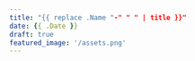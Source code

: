 ```yaml
---
title: "{{ replace .Name "-" " " | title }}"
date: {{ .Date }}
draft: true
featured_image: '/assets.png'
---
```


